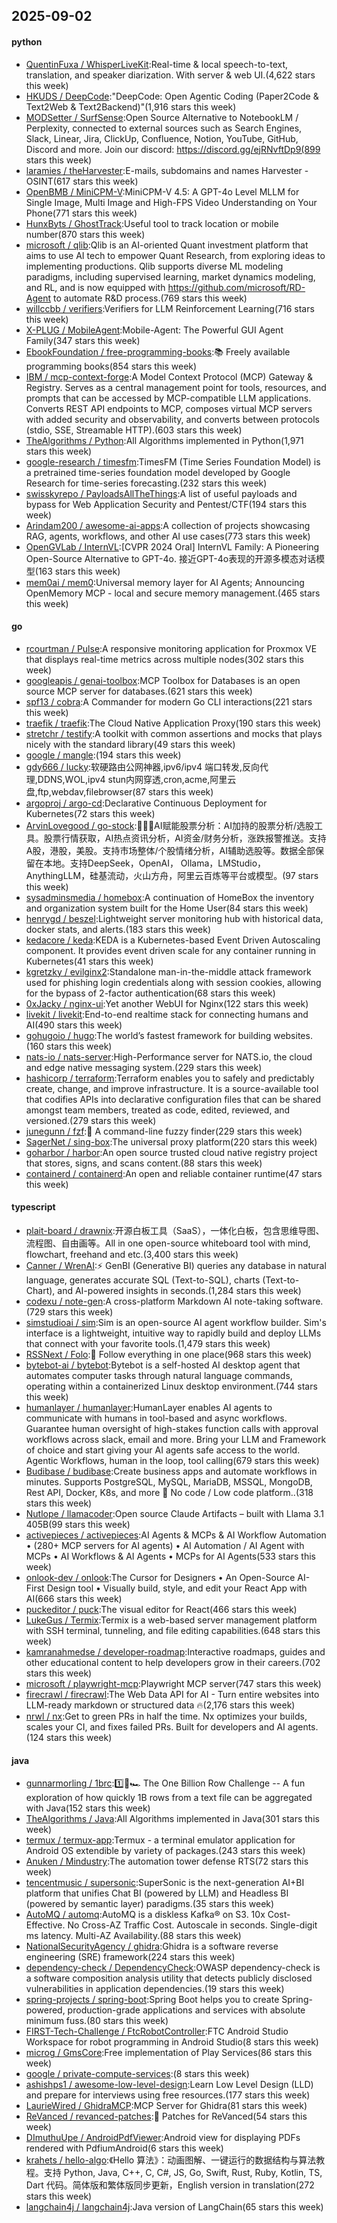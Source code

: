 ## 2025-09-02

#### python
* [QuentinFuxa / WhisperLiveKit](https://github.com/QuentinFuxa/WhisperLiveKit):Real-time & local speech-to-text, translation, and speaker diarization. With server & web UI.(4,622 stars this week)
* [HKUDS / DeepCode](https://github.com/HKUDS/DeepCode):"DeepCode: Open Agentic Coding (Paper2Code & Text2Web & Text2Backend)"(1,916 stars this week)
* [MODSetter / SurfSense](https://github.com/MODSetter/SurfSense):Open Source Alternative to NotebookLM / Perplexity, connected to external sources such as Search Engines, Slack, Linear, Jira, ClickUp, Confluence, Notion, YouTube, GitHub, Discord and more. Join our discord: https://discord.gg/ejRNvftDp9(899 stars this week)
* [laramies / theHarvester](https://github.com/laramies/theHarvester):E-mails, subdomains and names Harvester - OSINT(617 stars this week)
* [OpenBMB / MiniCPM-V](https://github.com/OpenBMB/MiniCPM-V):MiniCPM-V 4.5: A GPT-4o Level MLLM for Single Image, Multi Image and High-FPS Video Understanding on Your Phone(771 stars this week)
* [HunxByts / GhostTrack](https://github.com/HunxByts/GhostTrack):Useful tool to track location or mobile number(870 stars this week)
* [microsoft / qlib](https://github.com/microsoft/qlib):Qlib is an AI-oriented Quant investment platform that aims to use AI tech to empower Quant Research, from exploring ideas to implementing productions. Qlib supports diverse ML modeling paradigms, including supervised learning, market dynamics modeling, and RL, and is now equipped with https://github.com/microsoft/RD-Agent to automate R&D process.(769 stars this week)
* [willccbb / verifiers](https://github.com/willccbb/verifiers):Verifiers for LLM Reinforcement Learning(716 stars this week)
* [X-PLUG / MobileAgent](https://github.com/X-PLUG/MobileAgent):Mobile-Agent: The Powerful GUI Agent Family(347 stars this week)
* [EbookFoundation / free-programming-books](https://github.com/EbookFoundation/free-programming-books):📚 Freely available programming books(854 stars this week)
* [IBM / mcp-context-forge](https://github.com/IBM/mcp-context-forge):A Model Context Protocol (MCP) Gateway & Registry. Serves as a central management point for tools, resources, and prompts that can be accessed by MCP-compatible LLM applications. Converts REST API endpoints to MCP, composes virtual MCP servers with added security and observability, and converts between protocols (stdio, SSE, Streamable HTTP).(603 stars this week)
* [TheAlgorithms / Python](https://github.com/TheAlgorithms/Python):All Algorithms implemented in Python(1,971 stars this week)
* [google-research / timesfm](https://github.com/google-research/timesfm):TimesFM (Time Series Foundation Model) is a pretrained time-series foundation model developed by Google Research for time-series forecasting.(232 stars this week)
* [swisskyrepo / PayloadsAllTheThings](https://github.com/swisskyrepo/PayloadsAllTheThings):A list of useful payloads and bypass for Web Application Security and Pentest/CTF(194 stars this week)
* [Arindam200 / awesome-ai-apps](https://github.com/Arindam200/awesome-ai-apps):A collection of projects showcasing RAG, agents, workflows, and other AI use cases(773 stars this week)
* [OpenGVLab / InternVL](https://github.com/OpenGVLab/InternVL):[CVPR 2024 Oral] InternVL Family: A Pioneering Open-Source Alternative to GPT-4o. 接近GPT-4o表现的开源多模态对话模型(163 stars this week)
* [mem0ai / mem0](https://github.com/mem0ai/mem0):Universal memory layer for AI Agents; Announcing OpenMemory MCP - local and secure memory management.(465 stars this week)

#### go
* [rcourtman / Pulse](https://github.com/rcourtman/Pulse):A responsive monitoring application for Proxmox VE that displays real-time metrics across multiple nodes(302 stars this week)
* [googleapis / genai-toolbox](https://github.com/googleapis/genai-toolbox):MCP Toolbox for Databases is an open source MCP server for databases.(621 stars this week)
* [spf13 / cobra](https://github.com/spf13/cobra):A Commander for modern Go CLI interactions(221 stars this week)
* [traefik / traefik](https://github.com/traefik/traefik):The Cloud Native Application Proxy(190 stars this week)
* [stretchr / testify](https://github.com/stretchr/testify):A toolkit with common assertions and mocks that plays nicely with the standard library(49 stars this week)
* [google / mangle](https://github.com/google/mangle):(194 stars this week)
* [gdy666 / lucky](https://github.com/gdy666/lucky):软硬路由公网神器,ipv6/ipv4 端口转发,反向代理,DDNS,WOL,ipv4 stun内网穿透,cron,acme,阿里云盘,ftp,webdav,filebrowser(87 stars this week)
* [argoproj / argo-cd](https://github.com/argoproj/argo-cd):Declarative Continuous Deployment for Kubernetes(72 stars this week)
* [ArvinLovegood / go-stock](https://github.com/ArvinLovegood/go-stock):🦄🦄🦄AI赋能股票分析：AI加持的股票分析/选股工具。股票行情获取，AI热点资讯分析，AI资金/财务分析，涨跌报警推送。支持A股，港股，美股。支持市场整体/个股情绪分析，AI辅助选股等。数据全部保留在本地。支持DeepSeek，OpenAI， Ollama，LMStudio，AnythingLLM，硅基流动，火山方舟，阿里云百炼等平台或模型。(97 stars this week)
* [sysadminsmedia / homebox](https://github.com/sysadminsmedia/homebox):A continuation of HomeBox the inventory and organization system built for the Home User(84 stars this week)
* [henrygd / beszel](https://github.com/henrygd/beszel):Lightweight server monitoring hub with historical data, docker stats, and alerts.(183 stars this week)
* [kedacore / keda](https://github.com/kedacore/keda):KEDA is a Kubernetes-based Event Driven Autoscaling component. It provides event driven scale for any container running in Kubernetes(41 stars this week)
* [kgretzky / evilginx2](https://github.com/kgretzky/evilginx2):Standalone man-in-the-middle attack framework used for phishing login credentials along with session cookies, allowing for the bypass of 2-factor authentication(68 stars this week)
* [0xJacky / nginx-ui](https://github.com/0xJacky/nginx-ui):Yet another WebUI for Nginx(122 stars this week)
* [livekit / livekit](https://github.com/livekit/livekit):End-to-end realtime stack for connecting humans and AI(490 stars this week)
* [gohugoio / hugo](https://github.com/gohugoio/hugo):The world’s fastest framework for building websites.(160 stars this week)
* [nats-io / nats-server](https://github.com/nats-io/nats-server):High-Performance server for NATS.io, the cloud and edge native messaging system.(229 stars this week)
* [hashicorp / terraform](https://github.com/hashicorp/terraform):Terraform enables you to safely and predictably create, change, and improve infrastructure. It is a source-available tool that codifies APIs into declarative configuration files that can be shared amongst team members, treated as code, edited, reviewed, and versioned.(279 stars this week)
* [junegunn / fzf](https://github.com/junegunn/fzf):🌸 A command-line fuzzy finder(229 stars this week)
* [SagerNet / sing-box](https://github.com/SagerNet/sing-box):The universal proxy platform(220 stars this week)
* [goharbor / harbor](https://github.com/goharbor/harbor):An open source trusted cloud native registry project that stores, signs, and scans content.(88 stars this week)
* [containerd / containerd](https://github.com/containerd/containerd):An open and reliable container runtime(47 stars this week)

#### typescript
* [plait-board / drawnix](https://github.com/plait-board/drawnix):开源白板工具（SaaS），一体化白板，包含思维导图、流程图、自由画等。All in one open-source whiteboard tool with mind, flowchart, freehand and etc.(3,400 stars this week)
* [Canner / WrenAI](https://github.com/Canner/WrenAI):⚡️ GenBI (Generative BI) queries any database in natural language, generates accurate SQL (Text-to-SQL), charts (Text-to-Chart), and AI-powered insights in seconds.(1,284 stars this week)
* [codexu / note-gen](https://github.com/codexu/note-gen):A cross-platform Markdown AI note-taking software.(729 stars this week)
* [simstudioai / sim](https://github.com/simstudioai/sim):Sim is an open-source AI agent workflow builder. Sim's interface is a lightweight, intuitive way to rapidly build and deploy LLMs that connect with your favorite tools.(1,479 stars this week)
* [RSSNext / Folo](https://github.com/RSSNext/Folo):🧡 Follow everything in one place(968 stars this week)
* [bytebot-ai / bytebot](https://github.com/bytebot-ai/bytebot):Bytebot is a self-hosted AI desktop agent that automates computer tasks through natural language commands, operating within a containerized Linux desktop environment.(744 stars this week)
* [humanlayer / humanlayer](https://github.com/humanlayer/humanlayer):HumanLayer enables AI agents to communicate with humans in tool-based and async workflows. Guarantee human oversight of high-stakes function calls with approval workflows across slack, email and more. Bring your LLM and Framework of choice and start giving your AI agents safe access to the world. Agentic Workflows, human in the loop, tool calling(679 stars this week)
* [Budibase / budibase](https://github.com/Budibase/budibase):Create business apps and automate workflows in minutes. Supports PostgreSQL, MySQL, MariaDB, MSSQL, MongoDB, Rest API, Docker, K8s, and more 🚀 No code / Low code platform..(318 stars this week)
* [Nutlope / llamacoder](https://github.com/Nutlope/llamacoder):Open source Claude Artifacts – built with Llama 3.1 405B(99 stars this week)
* [activepieces / activepieces](https://github.com/activepieces/activepieces):AI Agents & MCPs & AI Workflow Automation • (280+ MCP servers for AI agents) • AI Automation / AI Agent with MCPs • AI Workflows & AI Agents • MCPs for AI Agents(533 stars this week)
* [onlook-dev / onlook](https://github.com/onlook-dev/onlook):The Cursor for Designers • An Open-Source AI-First Design tool • Visually build, style, and edit your React App with AI(666 stars this week)
* [puckeditor / puck](https://github.com/puckeditor/puck):The visual editor for React(466 stars this week)
* [LukeGus / Termix](https://github.com/LukeGus/Termix):Termix is a web-based server management platform with SSH terminal, tunneling, and file editing capabilities.(648 stars this week)
* [kamranahmedse / developer-roadmap](https://github.com/kamranahmedse/developer-roadmap):Interactive roadmaps, guides and other educational content to help developers grow in their careers.(702 stars this week)
* [microsoft / playwright-mcp](https://github.com/microsoft/playwright-mcp):Playwright MCP server(747 stars this week)
* [firecrawl / firecrawl](https://github.com/firecrawl/firecrawl):The Web Data API for AI - Turn entire websites into LLM-ready markdown or structured data 🔥(2,176 stars this week)
* [nrwl / nx](https://github.com/nrwl/nx):Get to green PRs in half the time. Nx optimizes your builds, scales your CI, and fixes failed PRs. Built for developers and AI agents.(124 stars this week)

#### java
* [gunnarmorling / 1brc](https://github.com/gunnarmorling/1brc):1️⃣🐝🏎️ The One Billion Row Challenge -- A fun exploration of how quickly 1B rows from a text file can be aggregated with Java(152 stars this week)
* [TheAlgorithms / Java](https://github.com/TheAlgorithms/Java):All Algorithms implemented in Java(301 stars this week)
* [termux / termux-app](https://github.com/termux/termux-app):Termux - a terminal emulator application for Android OS extendible by variety of packages.(243 stars this week)
* [Anuken / Mindustry](https://github.com/Anuken/Mindustry):The automation tower defense RTS(72 stars this week)
* [tencentmusic / supersonic](https://github.com/tencentmusic/supersonic):SuperSonic is the next-generation AI+BI platform that unifies Chat BI (powered by LLM) and Headless BI (powered by semantic layer) paradigms.(35 stars this week)
* [AutoMQ / automq](https://github.com/AutoMQ/automq):AutoMQ is a diskless Kafka® on S3. 10x Cost-Effective. No Cross-AZ Traffic Cost. Autoscale in seconds. Single-digit ms latency. Multi-AZ Availability.(88 stars this week)
* [NationalSecurityAgency / ghidra](https://github.com/NationalSecurityAgency/ghidra):Ghidra is a software reverse engineering (SRE) framework(224 stars this week)
* [dependency-check / DependencyCheck](https://github.com/dependency-check/DependencyCheck):OWASP dependency-check is a software composition analysis utility that detects publicly disclosed vulnerabilities in application dependencies.(19 stars this week)
* [spring-projects / spring-boot](https://github.com/spring-projects/spring-boot):Spring Boot helps you to create Spring-powered, production-grade applications and services with absolute minimum fuss.(80 stars this week)
* [FIRST-Tech-Challenge / FtcRobotController](https://github.com/FIRST-Tech-Challenge/FtcRobotController):FTC Android Studio Workspace for robot programming in Android Studio(8 stars this week)
* [microg / GmsCore](https://github.com/microg/GmsCore):Free implementation of Play Services(86 stars this week)
* [google / private-compute-services](https://github.com/google/private-compute-services):(8 stars this week)
* [ashishps1 / awesome-low-level-design](https://github.com/ashishps1/awesome-low-level-design):Learn Low Level Design (LLD) and prepare for interviews using free resources.(177 stars this week)
* [LaurieWired / GhidraMCP](https://github.com/LaurieWired/GhidraMCP):MCP Server for Ghidra(81 stars this week)
* [ReVanced / revanced-patches](https://github.com/ReVanced/revanced-patches):🧩 Patches for ReVanced(54 stars this week)
* [DImuthuUpe / AndroidPdfViewer](https://github.com/DImuthuUpe/AndroidPdfViewer):Android view for displaying PDFs rendered with PdfiumAndroid(6 stars this week)
* [krahets / hello-algo](https://github.com/krahets/hello-algo):《Hello 算法》：动画图解、一键运行的数据结构与算法教程。支持 Python, Java, C++, C, C#, JS, Go, Swift, Rust, Ruby, Kotlin, TS, Dart 代码。简体版和繁体版同步更新，English version in translation(272 stars this week)
* [langchain4j / langchain4j](https://github.com/langchain4j/langchain4j):Java version of LangChain(65 stars this week)
